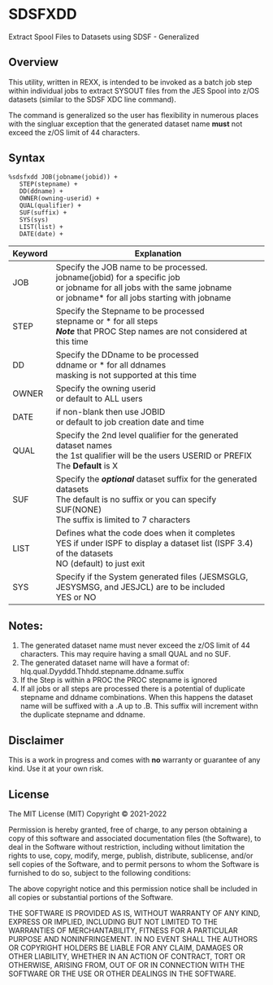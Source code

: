 # SDSFXDD
Extract Spool Files to Datasets using SDSF - Generalized

## Overview
This utility, written in REXX, is intended to be invoked as a batch job step
within individual jobs to extract SYSOUT files from the JES Spool into z/OS
datasets (similar to the SDSF XDC line command).

The command is generalized so the user has flexibility in numerous places with
the singluar exception that the generated dataset name  **must** not exceed
the z/OS limit of 44 characters.

## Syntax

```
%sdsfxdd JOB(jobname(jobid)) +
   STEP(stepname) +
   DD(ddname) +
   OWNER(owning-userid) +
   QUAL(qualifier) +
   SUF(suffix) +
   SYS(sys)
   LIST(list) +
   DATE(date) +
   ```

 | Keyword | Explanation |
 | --- | --- |
 | JOB   | Specify the JOB name to be processed.   <br />  jobname(jobid) for a specific job <br />  or  jobname for all jobs with the same jobname <br />  or jobname* for all jobs starting with jobname |
 | STEP | Specify the Stepname to be processed <br /> stepname or * for all steps <br /> ***Note*** that PROC Step names are not considered at this time |
 | DD | Specify the DDname to be processed <br /> ddname or * for all ddnames <br /> masking is not supported at this time |
 | OWNER | Specify the owning userid <br /> or default to ALL users |
 | DATE | if non-blank then use JOBID <br> or default to job creation date and time |
 | QUAL | Specify the 2nd level qualifier for the generated dataset names <br /> the 1st qualifier will be the users USERID or PREFIX <br />  The **Default** is X|
 | SUF | Specify the ***optional*** dataset suffix for the generated datasets <br />The default is no suffix or you can specify SUF(NONE) <br /> The suffix is limited to 7 characters |
 | LIST | Defines what the code does when it completes <br /> YES if under ISPF to display a dataset list (ISPF 3.4) of the datasets <br /> NO (default) to just exit |
 | SYS | Specify if the System generated files (JESMSGLG, JESYSMSG, and JESJCL) are to be included <br /> YES or NO |

 ## Notes:

 1. The generated dataset name must never exceed the z/OS limit of 44 characters. This may require having a small QUAL and no SUF.
 2. The generated dataset name will have a format of: hlq.qual.Dyyddd.Thhdd.stepname.ddname.suffix
 3. If the Step is within a PROC the PROC stepname is ignored
 4. If all jobs or all steps are processed there is a potential of duplicate stepname and ddname combinations. When this happens the dataset name will be suffixed with a .A up to .B. This suffix will increment withn the duplicate stepname and ddname.

 ## Disclaimer

 This is a work in progress and comes with **no** warranty or guarantee of any kind. Use it at your own risk.

 ## License

The MIT License (MIT)
Copyright © 2021-2022 <copyright holders>

Permission is hereby granted, free of charge, to any person obtaining a copy of this software and associated
documentation files (the Software), to deal in the Software without restriction, including without
limitation the rights to use, copy, modify, merge, publish, distribute, sublicense, and/or sell
copies of the Software, and to permit persons to whom the Software is furnished to do so,
subject to the following conditions:

The above copyright notice and this permission notice shall be included in all copies or substantial
portions of the Software.

THE SOFTWARE IS PROVIDED AS IS, WITHOUT WARRANTY OF ANY KIND, EXPRESS OR IMPLIED,
INCLUDING BUT NOT LIMITED TO THE WARRANTIES OF MERCHANTABILITY, FITNESS FOR A
PARTICULAR PURPOSE AND NONINFRINGEMENT. IN NO EVENT SHALL THE AUTHORS OR COPYRIGHT
HOLDERS BE LIABLE FOR ANY CLAIM, DAMAGES OR OTHER LIABILITY, WHETHER IN AN ACTION OF
CONTRACT, TORT OR OTHERWISE, ARISING FROM, OUT OF OR IN CONNECTION WITH THE SOFTWARE
OR THE USE OR OTHER DEALINGS IN THE SOFTWARE.

